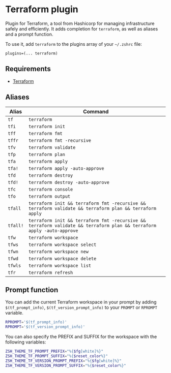 # Terraform plugin

Plugin for Terraform, a tool from Hashicorp for managing infrastructure safely and efficiently. It adds
completion for `terraform`, as well as aliases and a prompt function.

To use it, add `terraform` to the plugins array of your `~/.zshrc` file:

```shell
plugins=(... terraform)
```

## Requirements

- [Terraform](https://terraform.io/)

## Aliases

| Alias    | Command                                                                                                               |
| -------- | --------------------------------------------------------------------------------------------------------------------- |
| `tf`     | `terraform`                                                                                                           |
| `tfi`    | `terraform init`                                                                                                      |
| `tff`    | `terraform fmt`                                                                                                       |
| `tffr`   | `terraform fmt -recursive`                                                                                            |
| `tfv`    | `terraform validate`                                                                                                  |
| `tfp`    | `terraform plan`                                                                                                      |
| `tfa`    | `terraform apply`                                                                                                     |
| `tfa!`   | `terraform apply -auto-approve`                                                                                       |
| `tfd`    | `terraform destroy`                                                                                                   |
| `tfd!`   | `terraform destroy -auto-approve`                                                                                     |
| `tfc`    | `terraform console`                                                                                                   |
| `tfo`    | `terraform output`                                                                                                    |
| `tfall`  | `terraform init && terraform fmt -recursive && terraform validate && terraform plan && terraform apply`               |
| `tfall!` | `terraform init && terraform fmt -recursive && terraform validate && terraform plan && terraform apply -auto-approve` |
| `tfw`    | `terraform workspace`                                                                                                 |
| `tfws`   | `terraform workspace select`                                                                                          |
| `tfwn`   | `terraform workspace new`                                                                                             |
| `tfwd`   | `terraform workspace delete`                                                                                          |
| `tfwls`  | `terraform workspace list`                                                                                            |
| `tfr`    | `terraform refresh`                                                                                                   |

## Prompt function

You can add the current Terraform workspace in your prompt by adding `$(tf_prompt_info)`,
`$(tf_version_prompt_info)` to your `PROMPT` or `RPROMPT` variable.

```sh
RPROMPT='$(tf_prompt_info)'
RPROMPT='$(tf_version_prompt_info)'
```

You can also specify the PREFIX and SUFFIX for the workspace with the following variables:

```sh
ZSH_THEME_TF_PROMPT_PREFIX="%{$fg[white]%}"
ZSH_THEME_TF_PROMPT_SUFFIX="%{$reset_color%}"
ZSH_THEME_TF_VERSION_PROMPT_PREFIX="%{$fg[white]%}"
ZSH_THEME_TF_VERSION_PROMPT_SUFFIX="%{$reset_color%}"
```
